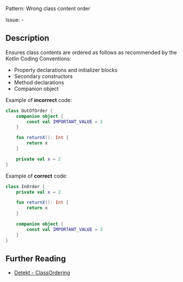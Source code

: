 Pattern: Wrong class content order

Issue: -

## Description

Ensures class contents are ordered as follows as recommended by the Kotlin Coding Conventions:
- Property declarations and initializer blocks
- Secondary constructors
- Method declarations
- Companion object


Example of **incorrect** code:

```kotlin
class OutOfOrder {
    companion object {
        const val IMPORTANT_VALUE = 3
    }

    fun returnX(): Int {
        return x
    }

    private val x = 2
}

```

Example of **correct** code:

```kotlin
class InOrder {
    private val x = 2

    fun returnX(): Int {
        return x
    }

    companion object {
        const val IMPORTANT_VALUE = 3
    }
}
```

## Further Reading

* [Detekt - ClassOrdering](https://detekt.github.io/detekt/style.html#classordering)